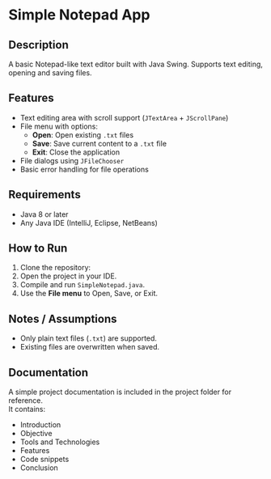 # Simple Notepad App

## Description
A basic Notepad-like text editor built with Java Swing. Supports text editing, opening and saving files.

## Features
- Text editing area with scroll support (`JTextArea` + `JScrollPane`)
- File menu with options:
    - **Open**: Open existing `.txt` files
    - **Save**: Save current content to a `.txt` file
    - **Exit**: Close the application
- File dialogs using `JFileChooser`
- Basic error handling for file operations

## Requirements
- Java 8 or later
- Any Java IDE (IntelliJ, Eclipse, NetBeans)

## How to Run
1. Clone the repository:
2. Open the project in your IDE.
3. Compile and run `SimpleNotepad.java`.
4. Use the **File menu** to Open, Save, or Exit.

## Notes / Assumptions
- Only plain text files (`.txt`) are supported.
- Existing files are overwritten when saved.

## Documentation
A simple project documentation is included in the project folder for reference.  
It contains:
- Introduction
- Objective
- Tools and Technologies
- Features
- Code snippets
- Conclusion
